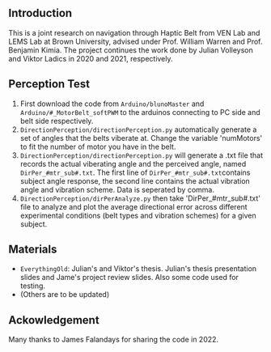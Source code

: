 ## Introduction
This is a joint research on navigation through Haptic Belt from VEN Lab and LEMS Lab at Brown University, advised under Prof. William Warren and Prof. Benjamin Kimia. The project continues the work done by Julian Volleyson and Viktor Ladics in 2020 and 2021, respectively.

## Perception Test
1) First download the code from `Arduino/blunoMaster` and `Arduino/#_MotorBelt_softPWM` to the arduinos connecting to PC side and belt side respectively.<br/>
2) `DirectionPerception/directionPerception.py` automatically generate a set of angles that the belts viberate at. Change the variable 'numMotors' to fit the number of motor you have in the belt.<br/>
3) `DirectionPerception/directionPerception.py` will generate a .txt file that records the actual viberating angle and the perceived angle, named `DirPer_#mtr_sub#.txt`. The first line of `DirPer_#mtr_sub#.txt`contains subject angle response, the second line contains the actual vibration angle and vibration scheme. Data is seperated by comma.
4) `DirectionPerception/dirPerAnalyze.py` then take 'DirPer_#mtr_sub#.txt' file to analyze and plot the average directional error across different experimental conditions (belt types and vibration schemes) for a given subject.



## Materials
- ``EverythingOld``: Julian's and Viktor's thesis. Julian's thesis presentation slides and Jame's project review slides. Also some code used for testing. <br />
- (Others are to be updated)

## Ackowledgement
Many thanks to James Falandays for sharing the code in 2022. 
